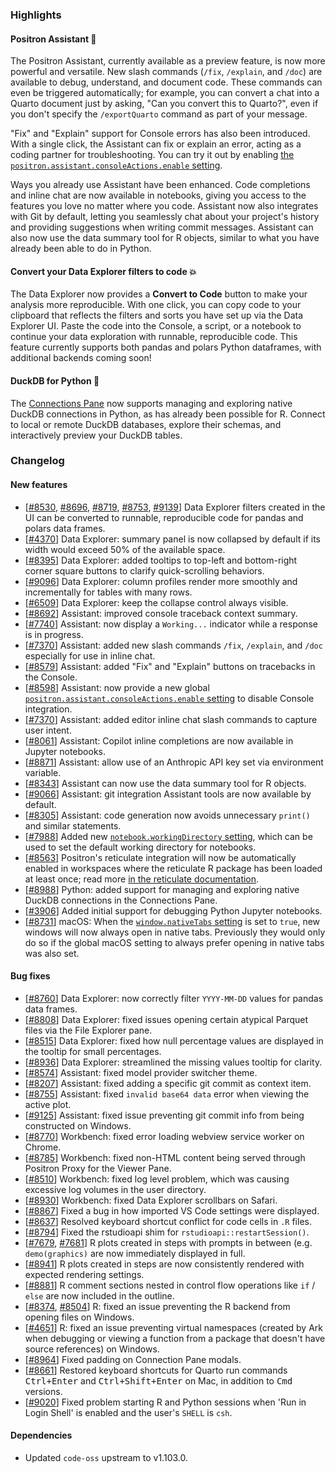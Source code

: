 ### Highlights

#### Positron Assistant 🤖

The Positron Assistant, currently available as a preview feature, is now more powerful and versatile. New slash commands (`/fix`, `/explain`, and `/doc`) are available to debug, understand, and document code. These commands can even be triggered automatically; for example, you can convert a chat into a Quarto document just by asking, "Can you convert this to Quarto?", even if you don't specify the `/exportQuarto` command as part of your message.

"Fix" and "Explain" support for Console errors has also been introduced. With a single click, the Assistant can fix or explain an error, acting as a coding partner for troubleshooting. You can try it out by enabling [the `positron.assistant.consoleActions.enable` setting](positron://settings/positron.assistant.consoleActions.enable). 

Ways you already use Assistant have been enhanced. Code completions and inline chat are now available in notebooks, giving you access to the features you love no matter where you code. Assistant now also integrates with Git by default, letting you seamlessly chat about your project's history and providing suggestions when writing commit messages. Assistant can also now use the data summary tool for R objects, similar to what you have already been able to do in Python.

#### Convert your Data Explorer filters to code 💥

The Data Explorer now provides a **Convert to Code** button to make your analysis more reproducible. With one click, you can copy code to your clipboard that reflects the filters and sorts you have set up via the Data Explorer UI. Paste the code into the Console, a script, or a notebook to continue your data exploration with runnable, reproducible code. This feature currently supports both pandas and polars Python dataframes, with additional backends coming soon! 

#### DuckDB for Python 🦆

The [Connections Pane](https://positron.posit.co/connections-pane.html) now supports managing and exploring native DuckDB connections in Python, as has already been possible for R. Connect to local or remote DuckDB databases, explore their schemas, and interactively preview your DuckDB tables.

<div id="checkbox"></div>

### Changelog

#### New features

- [[#8530](https://github.com/posit-dev/positron/issues/8530), [#8696](https://github.com/posit-dev/positron/issues/8696), [#8719](https://github.com/posit-dev/positron/issues/8719), [#8753](https://github.com/posit-dev/positron/issues/8753), [#9139](https://github.com/posit-dev/positron/issues/9139)] Data Explorer filters created in the UI can be converted to runnable, reproducible code for pandas and polars data frames.
- [[#4370](https://github.com/posit-dev/positron/issues/4370)] Data Explorer: summary panel is now collapsed by default if its width would exceed 50% of the available space.
- [[#8395](https://github.com/posit-dev/positron/issues/8395)] Data Explorer: added tooltips to top-left and bottom-right corner square buttons to clarify quick-scrolling behaviors.
- [[#9096](https://github.com/posit-dev/positron/issues/9096)] Data Explorer: column profiles render more smoothly and incrementally for tables with many rows.
- [[#6509](https://github.com/posit-dev/positron/issues/6509)] Data Explorer: keep the collapse control always visible.
- [[#8692](https://github.com/posit-dev/positron/issues/8692)] Assistant: improved console traceback context summary.
- [[#7740](https://github.com/posit-dev/positron/issues/7740)] Assistant: now display a `Working...` indicator while a response is in progress.
- [[#7370](https://github.com/posit-dev/positron/issues/7370)] Assistant: added new slash commands `/fix`, `/explain`, and `/doc` especially for use in inline chat.
- [[#8579](https://github.com/posit-dev/positron/issues/8579)] Assistant: added "Fix" and "Explain" buttons on tracebacks in the Console.
- [[#8598](https://github.com/posit-dev/positron/issues/8598)] Assistant: now provide a new global [`positron.assistant.consoleActions.enable` setting](positron://settings/positron.assistant.consoleActions.enable) to disable Console integration. 
- [[#7370](https://github.com/posit-dev/positron/issues/7370)] Assistant: added editor inline chat slash commands to capture user intent.
- [[#8061](https://github.com/posit-dev/positron/issues/8061)] Assistant: Copilot inline completions are now available in Jupyter notebooks.
- [[#8871](https://github.com/posit-dev/positron/issues/8871)] Assistant: allow use of an Anthropic API key set via environment variable.
- [[#8343](https://github.com/posit-dev/positron/issues/8343)] Assistant can now use the data summary tool for R objects.
- [[#9066](https://github.com/posit-dev/positron/issues/9066)] Assistant: git integration Assistant tools are now available by default.
- [[#8305](https://github.com/posit-dev/positron/issues/8305)] Assistant: code generation now avoids unnecessary `print()` and similar statements.
- [[#7988](https://github.com/posit-dev/positron/issues/7988)] Added new [`notebook.workingDirectory` setting](positron://settings/notebook.workingDirectory), which can be used to set the default working directory for notebooks.
- [[#8563](https://github.com/posit-dev/positron/issues/8563)] Positron's reticulate integration will now be automatically enabled in workspaces where the reticulate R package has been loaded at least once; read more [in the reticulate documentation](https://positron.posit.co/reticulate).
- [[#8988](https://github.com/posit-dev/positron/issues/8988)] Python: added support for managing and exploring native DuckDB connections in the Connections Pane.
- [[#3906](https://github.com/posit-dev/positron/issues/3906)] Added initial support for debugging Python Jupyter notebooks.
- [[#8731](https://github.com/posit-dev/positron/issues/8731)] macOS: When the [`window.nativeTabs` setting](positron://settings/window.nativeTabs) is set to `true`, new windows will now always open in native tabs. Previously they would only do so if the global macOS setting to always prefer opening in native tabs was also set.

#### Bug fixes

- [[#8760](https://github.com/posit-dev/positron/issues/8760)] Data Explorer: now correctly filter `YYYY-MM-DD` values for pandas data frames.
- [[#8808](https://github.com/posit-dev/positron/issues/8808)] Data Explorer: fixed issues opening certain atypical Parquet files via the File Explorer pane.
- [[#8515](https://github.com/posit-dev/positron/issues/8515)] Data Explorer: fixed how null percentage values are displayed in the tooltip for small percentages.
- [[#8936](https://github.com/posit-dev/positron/issues/8936)] Data Explorer: streamlined the missing values tooltip for clarity.
- [[#8574](https://github.com/posit-dev/positron/issues/8574)] Assistant: fixed model provider switcher theme.
- [[#8207](https://github.com/posit-dev/positron/issues/8207)] Assistant: fixed adding a specific git commit as context item.
- [[#8755](https://github.com/posit-dev/positron/issues/8755)] Assistant: fixed `invalid base64 data` error when viewing the active plot.
- [[#9125](https://github.com/posit-dev/positron/issues/9125)] Assistant: fixed issue preventing git commit info from being constructed on Windows.
- [[#8770](https://github.com/posit-dev/positron/issues/8770)] Workbench: fixed error loading webview service worker on Chrome.
- [[#8785](https://github.com/posit-dev/positron/issues/8785)] Workbench: fixed non-HTML content being served through Positron Proxy for the Viewer Pane.
- [[#8510](https://github.com/posit-dev/positron/issues/8510)] Workbench: fixed log level problem, which was causing excessive log volumes in the user directory.
- [[#8930](https://github.com/posit-dev/positron/issues/8930)] Workbench: fixed Data Explorer scrollbars on Safari.
- [[#8867](https://github.com/posit-dev/positron/issues/8867)] Fixed a bug in how imported VS Code settings were displayed.
- [[#8637](https://github.com/posit-dev/positron/issues/8637)] Resolved keyboard shortcut conflict for code cells in `.R` files.
- [[#8794](https://github.com/posit-dev/positron/issues/8794)] Fixed the rstudioapi shim for `rstudioapi::restartSession()`.
- [[#7679](https://github.com/posit-dev/positron/issues/7679), [#7681](https://github.com/posit-dev/positron/issues/7681)] R plots created in steps with prompts in between (e.g. `demo(graphics)` are now immediately displayed in full.
- [[#8941](https://github.com/posit-dev/positron/issues/8941)] R plots created in steps are now consistently rendered with expected rendering settings.
- [[#8881](https://github.com/posit-dev/positron/issues/8881)] R comment sections nested in control flow operations like `if` / `else` are now included in the outline.
- [[#8374](https://github.com/posit-dev/positron/issues/8374), [#8504](https://github.com/posit-dev/positron/issues/8504)] R: fixed an issue preventing the R backend from opening files on Windows.
- [[#4651](https://github.com/posit-dev/positron/issues/4651)] R: fixed an issue preventing virtual namespaces (created by Ark when debugging or viewing a function from a package that doesn't have source references) on Windows.
- [[#8964](https://github.com/posit-dev/positron/issues/8964)] Fixed padding on Connection Pane modals.
- [[#8661](https://github.com/posit-dev/positron/issues/8661)] Restored keyboard shortcuts for Quarto run commands <kbd>Ctrl+Enter</kbd> and <kbd>Ctrl+Shift+Enter</kbd> on Mac, in addition to <kbd>Cmd</kbd> versions.
- [[#9020](https://github.com/posit-dev/positron/issues/9020)] Fixed problem starting R and Python sessions when 'Run in Login Shell' is enabled and the user's `SHELL` is `csh`.


#### Dependencies

- Updated `code-oss` upstream to v1.103.0.
